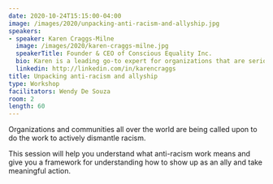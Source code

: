 ```yaml
---
date: 2020-10-24T15:15:00-04:00
image: /images/2020/unpacking-anti-racism-and-allyship.jpg
speakers:
- speaker: Karen Craggs-Milne
  image: /images/2020/karen-craggs-milne.jpg
  speakerTitle: Founder & CEO of Conscious Equality Inc.
  bio: Karen is a leading go-to expert for organizations that are serious about ‘getting equality work RIGHT’. A proud Kenyan Canadian, Karen Craggs-Milne is a recognized global expert with over 20 years of international experience promoting equity, diversity, anti-racism, gender equality and inclusion. Karen is an Obama White House recognized Gender Equality Changemaker (2016) and a Global Goodwill Ambassador for Sustainable Development Goals (2018), LinkedinGlobalSuperHero (2020) and among the Top 100 Canadian Professionals (2020). As Founder and CEO of Conscious Equality Incorporated, Karen works globally with NGOs, Corporations, and Governments to deliver on their equality mandates intentionally and with real impact. Whether it is under a tree in a rural village in Ghana or in a boardroom with C-Suite Executives, Karen’s authentic and engaging approach promises to educate, transform and inspire you into meaningful action.
  linkedin: http://linkedin.com/in/karencraggs
title: Unpacking anti-racism and allyship
type: Workshop
facilitators: Wendy De Souza
room: 2
length: 60
---
```


Organizations and communities all over the world are being called upon to do the work to actively dismantle racism. 

This session will help you understand what anti-racism work means and give you a framework for understanding how to show up as an ally and take meaningful action. 